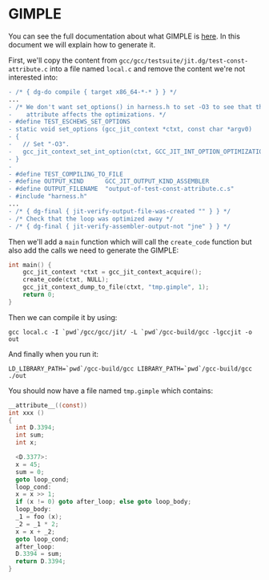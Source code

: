 # GIMPLE

You can see the full documentation about what GIMPLE is [here](https://gcc.gnu.org/onlinedocs/gccint/GIMPLE.html). In this document we will explain how to generate it.

First, we'll copy the content from `gcc/gcc/testsuite/jit.dg/test-const-attribute.c` into a
file named `local.c` and remove the content we're not interested into:

```diff
- /* { dg-do compile { target x86_64-*-* } } */
...
- /* We don't want set_options() in harness.h to set -O3 to see that the const
-    attribute affects the optimizations. */
- #define TEST_ESCHEWS_SET_OPTIONS
- static void set_options (gcc_jit_context *ctxt, const char *argv0)
- {
-   // Set "-O3".
-   gcc_jit_context_set_int_option(ctxt, GCC_JIT_INT_OPTION_OPTIMIZATION_LEVEL, 3);
- }
-
- #define TEST_COMPILING_TO_FILE
- #define OUTPUT_KIND      GCC_JIT_OUTPUT_KIND_ASSEMBLER
- #define OUTPUT_FILENAME  "output-of-test-const-attribute.c.s"
- #include "harness.h"
...
- /* { dg-final { jit-verify-output-file-was-created "" } } */
- /* Check that the loop was optimized away */
- /* { dg-final { jit-verify-assembler-output-not "jne" } } */
```

Then we'll add a `main` function which will call the `create_code` function but
also add the calls we need to generate the GIMPLE:

```C
int main() {
    gcc_jit_context *ctxt = gcc_jit_context_acquire();
    create_code(ctxt, NULL);
    gcc_jit_context_dump_to_file(ctxt, "tmp.gimple", 1);
    return 0;
}
```

Then we can compile it by using:

```console
gcc local.c -I `pwd`/gcc/gcc/jit/ -L `pwd`/gcc-build/gcc -lgccjit -o out
```

And finally when you run it:

```console
LD_LIBRARY_PATH=`pwd`/gcc-build/gcc LIBRARY_PATH=`pwd`/gcc-build/gcc ./out
```

You should now have a file named `tmp.gimple` which contains:

```c
__attribute__((const))
int xxx ()
{
  int D.3394;
  int sum;
  int x;

  <D.3377>:
  x = 45;
  sum = 0;
  goto loop_cond;
  loop_cond:
  x = x >> 1;
  if (x != 0) goto after_loop; else goto loop_body;
  loop_body:
  _1 = foo (x);
  _2 = _1 * 2;
  x = x + _2;
  goto loop_cond;
  after_loop:
  D.3394 = sum;
  return D.3394;
}
```
